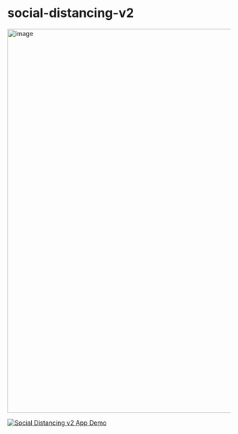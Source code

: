 # social-distancing-v2

<img width="866" alt="image" src="https://user-images.githubusercontent.com/41614960/158906825-78c0ad1c-2979-43cc-a3c5-b5149a887554.png">

[![Social Distancing v2 App Demo](https://yt-embed.herokuapp.com/embed?v=Czs4a9fHq8E)](https://www.youtube.com/watch?v=Czs4a9fHq8E "Social Distancing v2 App Demo")
